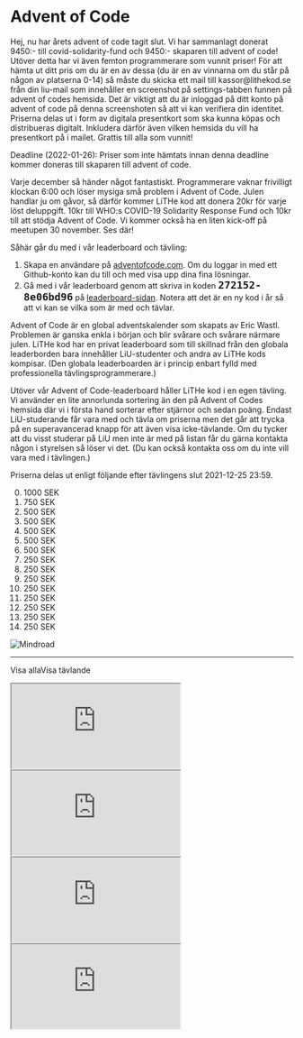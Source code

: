 # Advent of Code

<div id="important-information">
    <p>
        Hej, nu har årets advent of code tagit slut. Vi har sammanlagt donerat
        9450:- till covid-solidarity-fund och 9450:- skaparen till advent of
        code! Utöver detta har vi även femton programmerare som vunnit priser!
        För att hämta ut ditt pris om du är en av dessa (du är en av vinnarna
        om du står på någon av platserna 0-14) så måste du skicka ett mail till
        kassor@lithekod.se från din liu-mail som innehåller en screenshot på
        settings-tabben funnen på advent of codes hemsida. Det är viktigt att
        du är inloggad på ditt konto på advent of code på denna screenshoten så
        att vi kan verifiera din identitet. Priserna delas ut i form av
        digitala presentkort som ska kunna köpas och distribueras digitalt.
        Inkludera därför även vilken hemsida du vill ha presentkort på i
        mailet. Grattis till alla som vunnit!
    <p>
    </p>
        Deadline (2022-01-26): Priser som inte hämtats innan denna deadline
        kommer doneras till skaparen till advent of code.
    <p>
</div>

Varje december så händer något fantastiskt. Programmerare vaknar frivilligt
klockan 6:00 och löser mysiga små problem i Advent of Code. Julen handlar ju om
gåvor, så därför kommer LiTHe kod att donera 20kr för varje löst deluppgift.
10kr till WHO:s COVID-19 Solidarity Response Fund och 10kr till att stödja
Advent of Code. Vi kommer också ha en liten kick-off på meetupen 30 november.
Ses där!

Såhär går du med i vår leaderboard och tävling:

1. Skapa en användare på
   [adventofcode.com](https://adventofcode.com/2021/auth/login). Om du loggar in
   med ett Github-konto kan du till och med visa upp dina fina lösningar.
2. Gå med i vår leaderboard genom att skriva in koden <b style="font-family:
   monospace; font-size: 1.3em;">272152-8e06bd96</b> på
   [leaderboard-sidan](https://adventofcode.com/2021/leaderboard/private).
   Notera att det är en ny kod i år så att vi kan se vilka som är med och
   tävlar.

Advent of Code är en global adventskalender som skapats av Eric Wastl. Problemen
är ganska enkla i början och blir svårare och svårare närmare julen. LiTHe kod
har en privat leaderboard som till skillnad från den globala leaderborden bara
innehåller LiU-studenter och andra av LiTHe kods kompisar. (Den globala leaderboarden
är i princip enbart fylld med professionella tävlingsprogrammerare.)

Utöver vår Advent of Code-leaderboard håller LiTHe kod i en egen tävling. Vi
använder en lite annorlunda sortering än den på Advent of Codes hemsida där vi i
första hand sorterar efter stjärnor och sedan poäng. Endast LiU-studerande får
vara med och tävla om priserna men det går att trycka på en superavancerad knapp
för att även visa icke-tävlande. Om du tycker att du visst studerar på LiU men
inte är med på listan får du gärna kontakta någon i styrelsen så löser vi det.
(Du kan också kontakta oss om du inte vill vara med i tävlingen.)

Priserna delas ut enligt följande efter tävlingens slut 2021-12-25 23:59.

<ol start="0">
<li>1000 SEK</li>
<li>750 SEK </li>
<li>500 SEK </li>
<li>500 SEK </li>
<li>500 SEK </li>
<li>500 SEK </li>
<li>500 SEK </li>
<li>250 SEK </li>
<li>250 SEK </li>
<li>250 SEK </li>
<li>250 SEK </li>
<li>250 SEK </li>
<li>250 SEK </li>
<li>250 SEK </li>
<li>250 SEK </li>
</ol>

<div id="sponsor-container">
    <img class="sponsor" src="/static/img/mindroad_logo.png" alt="Mindroad">
</div>

<hr>

<label class="toggle-aoc" for="aoc-trigger"><span class="only-aoc-some">Visa alla</span><span class="only-aoc-all">Visa tävlande</span></label>

<div id="leaderboard-container">
    <span class="only-aoc-all">
    <iframe class="only-light-theme leaderboard"
            src="https://lithekod.lysator.liu.se/leaderboard/?lightmode=true"></iframe>
    <iframe class="only-dark-theme leaderboard"
            src="https://lithekod.lysator.liu.se/leaderboard/"></iframe>
    </span><span class="only-aoc-some">
    <iframe class="only-light-theme leaderboard"
            src="https://lithekod.lysator.liu.se/leaderboard/?lightmode=true&some=true"></iframe>
    <iframe class="only-dark-theme leaderboard"
            src="https://lithekod.lysator.liu.se/leaderboard/?some=true"></iframe>
    </span>
</div>

